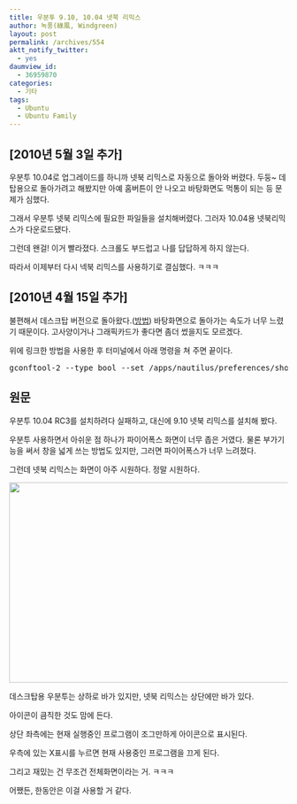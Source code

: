 ```yaml
---
title: 우분투 9.10, 10.04 넷북 리믹스
author: 녹풍(綠風, Windgreen)
layout: post
permalink: /archives/554
aktt_notify_twitter:
  - yes
daumview_id:
  - 36959870
categories:
  - 기타
tags:
  - Ubuntu
  - Ubuntu Family
---
```

## [2010년 5월 3일 추가]

우분투 10.04로 업그레이드를 하니까 넷북 리믹스로 자동으로 돌아와 버렸다. 두둥~ 데탑용으로 돌아가려고 해봤지만 아예 홈버튼이 안 나오고 바탕화면도 먹통이 되는 등 문제가 심했다.

그래서 우분투 넷북 리믹스에 필요한 파일들을 설치해버렸다. 그러자 10.04용 넷북리믹스가 다운로드됐다.

그런데 왠걸! 이거 빨라졌다. 스크롤도 부드럽고 나를 답답하게 하지 않는다.

따라서 이제부터 다시 넥북 리믹스를 사용하기로 결심했다. ㅋㅋㅋ

## [2010년 4월 15일 추가]

불편해서 데스크탑 버전으로 돌아왔다.(<a href="http://ubuntu.or.kr/viewtopic.php?p=43518#p43518" target="_blank">방법</a>) 바탕화면으로 돌아가는 속도가 너무 느렸기 때문이다. 고사양이거나 그래픽카드가 좋다면 좀더 썼을지도 모르겠다.

위에 링크한 방법을 사용한 후 터미널에서 아래 명령을 쳐 주면 끝이다.

<pre class="brush:plain">gconftool-2 --type bool --set /apps/nautilus/preferences/show_desktop true</pre>

## 원문

우분투 10.04 RC3를 설치하려다 실패하고, 대신에 9.10 넷북 리믹스를 설치해 봤다.

우분투 사용하면서 아쉬운 점 하나가 파이어폭스 화면이 너무 좁은 거였다. 물론 부가기능을 써서 창을 넓게 쓰는 방법도 있지만, 그러면 파이어폭스가 너무 느려졌다.

그런데 넷북 리믹스는 화면이 아주 시원하다. 정말 시원하다.

<img src="http://dl.dropboxusercontent.com/u/15546257/blog/mytory/old-images/1/cfile7.uf.1958C34F4D4BC8F3177969.png" class="aligncenter" width="580" height="362" alt="" />

데스크탑용 우분투는 상하로 바가 있지만, 넷북 리믹스는 상단에만 바가 있다.

아이콘이 큼직한 것도 맘에 든다.

상단 좌측에는 현재 실행중인 프로그램이 조그만하게 아이콘으로 표시된다.

우측에 있는 X표시를 누르면 현재 사용중인 프로그램을 끄게 된다.

그리고 재밌는 건 무조건 전체화면이라는 거. ㅋㅋㅋ

어쨌든, 한동안은 이걸 사용할 거 같다.